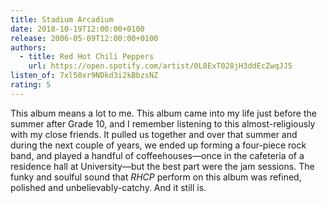 ```yaml
---
title: Stadium Arcadium
date: 2018-10-19T12:00:00+0100
release: 2006-05-09T12:00:00+0100
authors:
  - title: Red Hot Chili Peppers
    url: https://open.spotify.com/artist/0L8ExT028jH3ddEcZwqJJ5
listen_of: 7xl50xr9NDkd3i2kBbzsNZ
rating: 5
---
```


This album means a lot to me. This album came into my life just before the summer after Grade 10, and I remember listening to this almost-religiously with my close friends. It pulled us together and over that summer and during the next couple of years, we ended up forming a four-piece rock band, and played a handful of coffeehouses—once in the cafeteria of a residence hall at University—but the best part were the jam sessions. The funky and soulful sound that *RHCP* perform on this album was refined, polished and unbelievably-catchy. And it still is.
